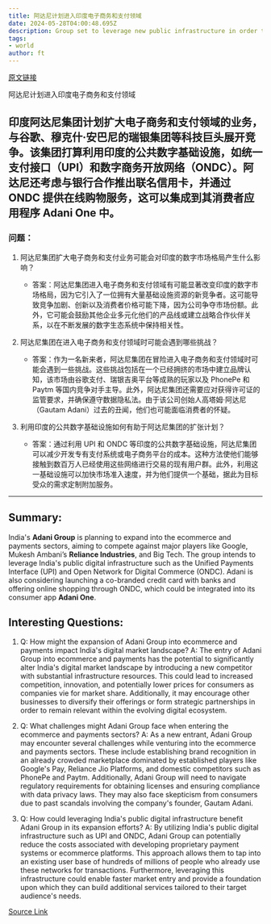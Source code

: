 ```yaml
---
title: 阿达尼计划进入印度电子商务和支付领域
date: 2024-05-28T04:00:48.695Z
description: Group set to leverage new public infrastructure in order to compete with rival Reliance and Big Tech
tags: 
- world
author: ft
---
```


[原文链接](https://ft.com/content/4fe02936-cc61-4c86-8f34-f30bce973153)

阿达尼计划进入印度电子商务和支付领域

## 印度阿达尼集团计划扩大电子商务和支付领域的业务，与谷歌、穆克什·安巴尼的瑞银集团等科技巨头展开竞争。该集团打算利用印度的公共数字基础设施，如统一支付接口（UPI）和数字商务开放网络（ONDC）。阿达尼还考虑与银行合作推出联名信用卡，并通过 ONDC 提供在线购物服务，这可以集成到其消费者应用程序 Adani One 中。

### 问题：

1. 阿达尼集团扩大电子商务和支付业务可能会对印度的数字市场格局产生什么影响？
   - 答案：阿达尼集团进入电子商务和支付领域有可能显著改变印度的数字市场格局，因为它引入了一位拥有大量基础设施资源的新竞争者。这可能导致竞争加剧、创新以及消费者价格可能下降，因为公司争夺市场份额。此外，它可能会鼓励其他企业多元化他们的产品线或建立战略合作伙伴关系，以在不断发展的数字生态系统中保持相关性。

2. 阿达尼集团在进入电子商务和支付领域时可能会遇到哪些挑战？
   - 答案：作为一名新来者，阿达尼集团在冒险进入电子商务和支付领域时可能会遇到一些挑战。这些挑战包括在一个已经拥挤的市场中建立品牌认知，该市场由谷歌支付、瑞银吉奥平台等成熟的玩家以及 PhonePe 和 Paytm 等国内竞争对手主导。此外，阿达尼集团还需要应对获得许可证的监管要求，并确保遵守数据隐私法。由于该公司创始人高塔姆·阿达尼（Gautam Adani）过去的丑闻，他们也可能面临消费者的怀疑。

3. 利用印度的公共数字基础设施如何有助于阿达尼集团的扩张计划？
   - 答案：通过利用 UPI 和 ONDC 等印度的公共数字基础设施，阿达尼集团可以减少开发专有支付系统或电子商务平台的成本。这种方法使他们能够接触到数百万人已经使用这些网络进行交易的现有用户群。此外，利用这一基础设施可以加快市场准入速度，并为他们提供一个基础，据此为目标受众的需求定制附加服务。

---

## Summary:
India's **Adani Group** is planning to expand into the ecommerce and payments sectors, aiming to compete against major players like Google, Mukesh Ambani’s **Reliance Industries**, and Big Tech. The group intends to leverage India's public digital infrastructure such as the Unified Payments Interface (UPI) and Open Network for Digital Commerce (ONDC). Adani is also considering launching a co-branded credit card with banks and offering online shopping through ONDC, which could be integrated into its consumer app **Adani One**.

## Interesting Questions:
1. Q: How might the expansion of Adani Group into ecommerce and payments impact India's digital market landscape?
   A: The entry of Adani Group into ecommerce and payments has the potential to significantly alter India's digital market landscape by introducing a new competitor with substantial infrastructure resources. This could lead to increased competition, innovation, and potentially lower prices for consumers as companies vie for market share. Additionally, it may encourage other businesses to diversify their offerings or form strategic partnerships in order to remain relevant within the evolving digital ecosystem.
   
2. Q: What challenges might Adani Group face when entering the ecommerce and payments sectors?
   A: As a new entrant, Adani Group may encounter several challenges while venturing into the ecommerce and payments sectors. These include establishing brand recognition in an already crowded marketplace dominated by established players like Google's Pay, Reliance Jio Platforms, and domestic competitors such as PhonePe and Paytm. Additionally, Adani Group will need to navigate regulatory requirements for obtaining licenses and ensuring compliance with data privacy laws. They may also face skepticism from consumers due to past scandals involving the company's founder, Gautam Adani.
   
3. Q: How could leveraging India's public digital infrastructure benefit Adani Group in its expansion efforts?
   A: By utilizing India's public digital infrastructure such as UPI and ONDC, Adani Group can potentially reduce the costs associated with developing proprietary payment systems or ecommerce platforms. This approach allows them to tap into an existing user base of hundreds of millions of people who already use these networks for transactions. Furthermore, leveraging this infrastructure could enable faster market entry and provide a foundation upon which they can build additional services tailored to their target audience's needs.

[Source Link](https://ft.com/content/4fe02936-cc61-4c86-8f34-f30bce973153)

